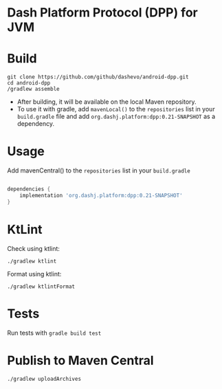 # Dash Platform Protocol (DPP) for JVM

# Build
```
git clone https://github.com/github/dashevo/android-dpp.git
cd android-dpp
/gradlew assemble
```
- After building, it will be available on the local Maven repository.
- To use it with gradle, add `mavenLocal()` to the `repositories` list in your `build.gradle` file and add `org.dashj.platform:dpp:0.21-SNAPSHOT` as a dependency. 

# Usage
Add mavenCentral() to the `repositories` list in your `build.gradle`
```groovy

dependencies {
    implementation 'org.dashj.platform:dpp:0.21-SNAPSHOT'
}
```

# KtLint
Check using ktlint:
```shell
./gradlew ktlint
```
Format using ktlint:
```shell
./gradlew ktlintFormat
```

# Tests
Run tests with `gradle build test`

# Publish to Maven Central
```  
./gradlew uploadArchives
```